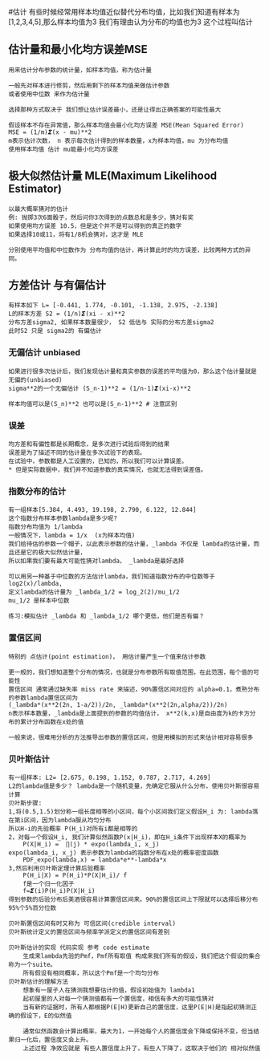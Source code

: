 #估计
    有些时候经常用样本均值近似替代分布均值，比如我们知道有样本为[1,2,3,4,5],那么样本均值为3
    我们有理由认为分布的均值也为3
    这个过程叫估计
    
## 估计量和最小化均方误差MSE
    用来估计分布参数的统计量，如样本均值，称为估计量
    
    一般先对样本进行修剪，然后用剩下的样本均值来做估计参数
    或者使用中位数 来作为估计量
    
    选择那种方式取决于 我们想让估计误差最小，还是让得出正确答案的可能性最大
    
    假设样本不存在异常值，那么样本均值会最小化均方误差 MSE(Mean Squared Error)
    MSE = (1/m)𝞢(x - mu)**2
    m表示估计次数， n 表示每次估计得到的样本数量，x为样本均值，mu 为分布均值
    使用样本均值 估计 mu能最小化均方误差

## 极大似然估计量 MLE(Maximum Likelihood Estimator)
    以最大概率猜对的估计
    例: 抛掷3次6面骰子，然后问你3次得到的点数总和是多少，猜对有奖
    如果使用均方误差 10.5，但是这个并不是可以得到的真正的数字
    如果选择10或11，将有1/8机会猜对，这才是 MLE   
    
    分别使用平均值和中位数作为 分布均值的估计，再计算此时的均方误差，比较两种方式的异同。
    
## 方差估计 与有偏估计
    有样本如下 L= [-0.441, 1.774, -0.101, -1.138, 2.975, -2.138]
    L的样本方差 S2 = (1/n)𝞢(xi - x)**2
    分布方差sigma2, 如果样本数量很少， S2 低估与 实际的分布方差sigma2
    此时S2 只是 sigma2的 有偏估计
    
### 无偏估计 unbiased
    如果进行很多次估计后，我们发现估计量和真实参数的误差的平均值为0，那么这个估计量就是无偏的(unbiased)
    sigma**2的一个无偏估计 (S_n-1)**2 = (1/n-1)𝞢(xi-x)**2
    
    样本均值可以是(S_n)**2 也可以是(S_n-1)**2 # 注意区别

### 误差
    均方差和有偏性都是长期概念，是多次进行试验后得到的结果
    误差是为了描述不同的估计量在多次试验下的表现。
    在试验中，参数都是人工设置的，已知的，所以我们可以计算误差。
    * 但是实际数据中，我们并不知道参数的真实情况，也就无法得到误差值。
    
### 指数分布的估计
    有一组样本[5.384, 4.493, 19.198, 2.790, 6.122, 12.844]
    这个指数分布样本参数lambda是多少呢?
    指数分布均值为 1/lambda
    一般情况下，lambda = 1/x  (x为样本均值)
    我们给待估的参数一个帽子，以此表示参数的估计量，_lambda 不仅是 lambda的估计量，而且还是它的极大似然估计量，
    所以如果我们要有最大可能性猜对lambda， _lambda是最好选择
    
    可以用另一种基于中位数的方法估计lambda，我们知道指数分布的中位数等于log2(x)/lambda, 
    定义lambda的估计量为 _lambda_1/2 = log_2(2)/mu_1/2
    mu_1/2 是样本中位数
    
    练习:模拟估计 _lambda 和 _lambda_1/2 哪个更低，他们是否有偏？
    
### 置信区间
    特别的 点估计(point estimation)， 用估计量产生一个值来估计参数
    
    更一般的，我们想知道整个分布的情况，也就是分布参数所有取值范围，在此范围，每个值的可能性
    置信区间 通常通过缺失率 miss rate 来描述，90%置信区间对应的 alpha=0.1，煮熟分布的参数lambda置信区间为
    (_lambda*(x**2(2n, 1-a/2))/2n, _lambda*(x**2(2n,alpha/2))/2n)
    n表示样本数量，_lambda是上面提到的参数的均值估计， x**2(k,x)是自由度为k的卡方分布的累计分布函数在x处的值
    
    一般来说，很难用分析的方法推导出参数的置信区间，但是用模拟的形式来估计相对容易很多    
    
### 贝叶斯估计
    有一组样本: L2= [2.675, 0.198, 1.152, 0.787, 2.717, 4.269]
    L2的lambda值是多少？ lambda是一个随机变量，先确定它服从什么分布，使用贝叶斯很容易计算
    贝叶斯步骤:
    1,将(0.5,1.5)划分称一组长度相等的小区间，每个小区间我们定义假设H_i 为: lambda落在第i区间，因为lambda服从均匀分布
    所以H-i的先验概率 P(H_i)对所有i都是相等的
    2，对每一个假设H_i, 我们计算似然函数P(x|H_i)，即在H_i条件下出现样本X的概率为
        P(X|H_i) =  ∏(j) * expo(lambda_i, x_j)
    expo(lambda_i, x_j) 表示参数为lambda的指数分布在x处的概率密度函数 
        PDF_expo(lambda,x) = lambda*e**-lambda*x
    3,然后利用贝叶斯定理计算后验概率
        P(H_i|X) = P(H_i)*P(X|H_i)/ f
        f是一个归一化因子
        f=𝞢(i)P(H_i)P(X|H_i)
    得到参数的后验分布后美酒很容易计算置信区间来。90%的置信区间上下限就可以选择后移分布95%个5%百分位数
    
    贝叶斯置信区间有时又称为 可信区间(credible interval)
    贝叶斯统计定义的置信区间与频率学派定义的置信区间有差别
    
    贝叶斯估计的实现 代码实现 参考 code estimate
        生成来lambda先验的Pmf，Pmf所有取值 构成来我们所有的假设，我们把这个假设的集合称为一个suite。
        所有假设有相同概率，所以这个Pmf是一个均匀分布
    贝叶斯估计的理解方法
        想象有一屋子人在猜测我想要估计的值，假设初始值为 lambda1
        起初屋里的人对每一个猜测值都有一个置信度，相信有多大的可能性猜对
        当有新的证据时，所有人都根据P(E|H)更新自己的置信度，这里P(E|H)是指起初猜测正确的假设下，E的似然值
        
        通常似然函数会计算出概率，最大为1，一开始每个人的置信度会下降或保持不变，但当结果归一化后，置信度又会上升。
        上述过程 净效应就是 有些人置信度上升了，有些人下降了，这取决于他们的 相对似然值
    